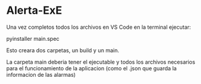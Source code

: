 # Alerta-ExE

Una vez completos todos los archivos en VS Code en la terminal ejecutar:

pyinstaller main.spec

Esto creara dos carpetas, un build y un main.

La carpeta main deberia tener el ejecutable y todos los archivos necesarios para el funcionamiento de la aplicacion (como el .json que guarda la informacion de las alarmas)

